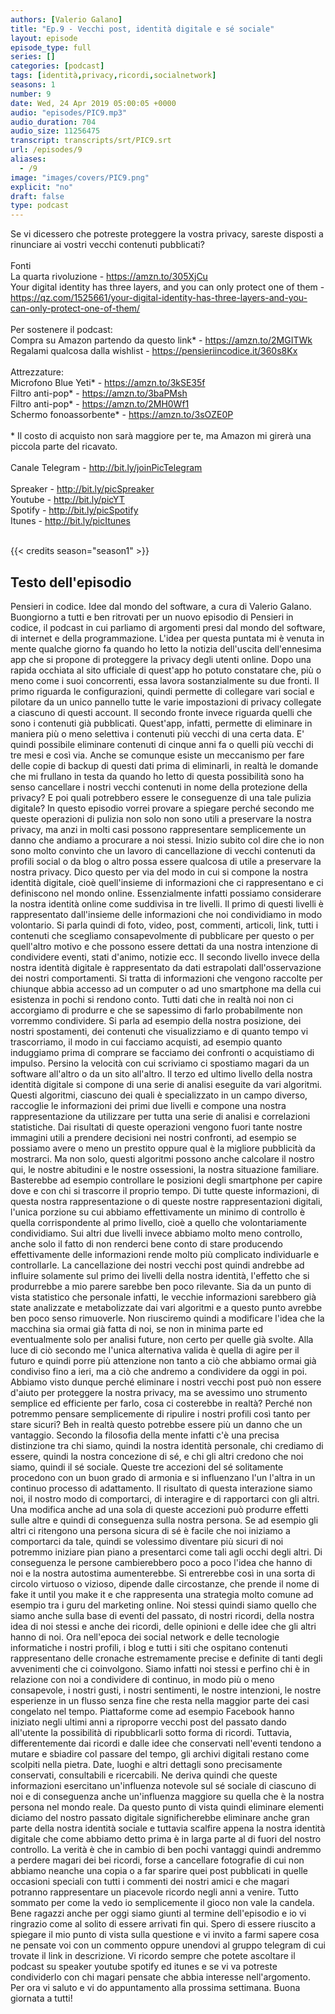 ```yaml
---
authors: [Valerio Galano]
title: "Ep.9 - Vecchi post, identità digitale e sé sociale"
layout: episode
episode_type: full
series: []
categories: [podcast]
tags: [identità,privacy,ricordi,socialnetwork]
seasons: 1
number: 9
date: Wed, 24 Apr 2019 05:00:05 +0000
audio: "episodes/PIC9.mp3"
audio_duration: 704
audio_size: 11256475
transcript: transcripts/srt/PIC9.srt
url: /episodes/9
aliases: 
  - /9
image: "images/covers/PIC9.png"
explicit: "no"
draft: false
type: podcast
---
```

Se vi dicessero che potreste proteggere la vostra privacy, sareste disposti a rinunciare ai vostri vecchi contenuti pubblicati?<br /><br />Fonti<br />La quarta rivoluzione - <a href="https://amzn.to/305XjCu" rel="noopener">https://amzn.to/305XjCu</a> <br />Your digital identity has three layers, and you can only protect one of them - <a href="https://qz.com/1525661/your-digital-identity-has-three-layers-and-you-can-only-protect-one-of-them/" rel="noopener">https://qz.com/1525661/your-digital-identity-has-three-layers-and-you-can-only-protect-one-of-them/</a> <br /><br />Per sostenere il podcast:<br />Compra su Amazon partendo da questo link* - <a href="https://amzn.to/2MGITWk" rel="noopener">https://amzn.to/2MGITWk</a>  <br />Regalami qualcosa dalla wishlist - <a href="https://pensieriincodice.it/360s8Kx" rel="noopener">https://pensieriincodice.it/360s8Kx</a><br /><br />Attrezzature:<br />Microfono Blue Yeti* - <a href="https://amzn.to/3kSE35f" rel="noopener">https://amzn.to/3kSE35f</a>  <br />Filtro anti-pop* - <a href="https://amzn.to/3baPMsh" rel="noopener">https://amzn.to/3baPMsh</a>  <br />Filtro anti-pop* - <a href="https://amzn.to/2MH0Wf1" rel="noopener">https://amzn.to/2MH0Wf1</a>  <br />Schermo fonoassorbente* - <a href="https://amzn.to/3sOZE0P" rel="noopener">https://amzn.to/3sOZE0P</a>  <br /><br />* Il costo di acquisto non sarà maggiore per te, ma Amazon mi girerà una piccola parte del ricavato. <br /><br />Canale Telegram - <a href="http://bit.ly/joinPicTelegram" rel="noopener">http://bit.ly/joinPicTelegram</a> <br /><br />Spreaker - <a href="http://bit.ly/picSpreaker" rel="noopener">http://bit.ly/picSpreaker</a> <br />Youtube - <a href="http://bit.ly/picYT" rel="noopener">http://bit.ly/picYT</a> <br />Spotify - <a href="http://bit.ly/picSpotify" rel="noopener">http://bit.ly/picSpotify</a> <br />Itunes - <a href="http://bit.ly/picItunes" rel="noopener">http://bit.ly/picItunes</a> <br /><br />

{{< credits season="season1" >}}

<!-- more -->

## Testo dell'episodio

Pensieri in codice. Idee dal mondo del software, a cura di Valerio Galano.
Buongiorno a tutti e ben ritrovati per un nuovo episodio di Pensieri in codice, il podcast in
cui parliamo di argomenti presi dal mondo del software, di internet e della programmazione.
L'idea per questa puntata mi è venuta in mente qualche giorno fa quando ho letto la notizia
dell'uscita dell'ennesima app che si propone di proteggere la privacy degli utenti online.
Dopo una rapida occhiata al sito ufficiale di quest'app ho potuto constatare che, più o meno
come i suoi concorrenti, essa lavora sostanzialmente su due fronti. Il primo riguarda le configurazioni,
quindi permette di collegare vari social e pilotare da un unico pannello tutte le varie
impostazioni di privacy collegate a ciascuno di questi account. Il secondo fronte invece riguarda
quelli che sono i contenuti già pubblicati. Quest'app, infatti, permette di eliminare in
maniera più o meno selettiva i contenuti più vecchi di una certa data. E' quindi possibile
eliminare contenuti di cinque anni fa o quelli più vecchi di tre mesi e così via. Anche se
comunque esiste un meccanismo per fare delle copie di backup di questi dati prima di eliminarli,
in realtà le domande che mi frullano in testa da quando ho letto di questa possibilità sono
ha senso cancellare i nostri vecchi contenuti in nome della protezione della privacy? E poi
quali potrebbero essere le conseguenze di una tale pulizia digitale? In questo episodio vorrei
provare a spiegare perché secondo me queste operazioni di pulizia non solo non sono utili
a preservare la nostra privacy, ma anzi in molti casi possono rappresentare semplicemente un danno
che andiamo a procurare a noi stessi. Inizio subito col dire che io non sono molto convinto
che un lavoro di cancellazione di vecchi contenuti da profili social o da blog o altro possa essere
qualcosa di utile a preservare la nostra privacy. Dico questo per via del modo in cui si compone
la nostra identità digitale, cioè quell'insieme di informazioni che ci rappresentano e ci definiscono
nel mondo online. Essenzialmente infatti possiamo considerare la nostra identità online come suddivisa
in tre livelli. Il primo di questi livelli è rappresentato dall'insieme delle informazioni
che noi condividiamo in modo volontario. Si parla quindi di foto, video, post, commenti, articoli,
link, tutti i contenuti che scegliamo consapevolmente di pubblicare per questo o per
quell'altro motivo e che possono essere dettati da una nostra intenzione di condividere eventi,
stati d'animo, notizie ecc. Il secondo livello invece della nostra identità digitale è rappresentato
da dati estrapolati dall'osservazione dei nostri comportamenti. Si tratta di informazioni che
vengono raccolte per chiunque abbia accesso ad un computer o ad uno smartphone ma della cui
esistenza in pochi si rendono conto. Tutti dati che in realtà noi non ci accorgiamo di produrre e che
se sapessimo di farlo probabilmente non vorremmo condividere. Si parla ad esempio della nostra
posizione, dei nostri spostamenti, dei contenuti che visualizziamo e di quanto tempo vi trascorriamo,
il modo in cui facciamo acquisti, ad esempio quanto induggiamo prima di comprare se facciamo
dei confronti o acquistiamo di impulso. Persino la velocità con cui scriviamo ci spostiamo magari
da un software all'altro o da un sito all'altro. Il terzo ed ultimo livello della nostra identità
digitale si compone di una serie di analisi eseguite da vari algoritmi. Questi algoritmi,
ciascuno dei quali è specializzato in un campo diverso, raccoglie le informazioni dei primi due
livelli e compone una nostra rappresentazione da utilizzare per tutta una serie di analisi e
correlazioni statistiche. Dai risultati di queste operazioni vengono fuori tante nostre immagini
utili a prendere decisioni nei nostri confronti, ad esempio se possiamo avere o meno un prestito
oppure qual è la migliore pubblicità da mostrarci. Ma non solo, questi algoritmi possono anche
calcolare il nostro qui, le nostre abitudini e le nostre ossessioni, la nostra situazione
familiare. Basterebbe ad esempio controllare le posizioni degli smartphone per capire dove e con
chi si trascorre il proprio tempo. Di tutte queste informazioni, di questa nostra rappresentazione
o di queste nostre rappresentazioni digitali, l'unica porzione su cui abbiamo effettivamente
un minimo di controllo è quella corrispondente al primo livello, cioè a quello che volontariamente
condividiamo. Sui altri due livelli invece abbiamo molto meno controllo, anche solo il
fatto di non renderci bene conto di stare producendo effettivamente delle informazioni
rende molto più complicato individuarle e controllarle. La cancellazione dei nostri
vecchi post quindi andrebbe ad influire solamente sul primo dei livelli della nostra identità,
l'effetto che si produrrebbe a mio parere sarebbe ben poco rilevante. Sia da un punto di vista
statistico che personale infatti, le vecchie informazioni sarebbero già state analizzate e
metabolizzate dai vari algoritmi e a questo punto avrebbe ben poco senso rimuoverle. Non
riusciremo quindi a modificare l'idea che la macchina sia ormai già fatta di noi, se non
in minima parte ed eventualmente solo per analisi future, non certo per quelle già svolte. Alla
luce di ciò secondo me l'unica alternativa valida è quella di agire per il futuro e quindi porre
più attenzione non tanto a ciò che abbiamo ormai già condiviso fino a ieri, ma a ciò che andremo
a condividere da oggi in poi. Abbiamo visto dunque perché eliminare i nostri vecchi post può non
essere d'aiuto per proteggere la nostra privacy, ma se avessimo uno strumento semplice ed efficiente
per farlo, cosa ci costerebbe in realtà? Perché non potremmo pensare semplicemente di ripulire
i nostri profili così tanto per stare sicuri? Beh in realtà questo potrebbe essere più un danno
che un vantaggio. Secondo la filosofia della mente infatti c'è una precisa distinzione tra chi siamo,
quindi la nostra identità personale, chi crediamo di essere, quindi la nostra concezione di sé,
e chi gli altri credono che noi siamo, quindi il sé sociale. Queste tre accezioni del sé
solitamente procedono con un buon grado di armonia e si influenzano l'un l'altra in un
continuo processo di adattamento. Il risultato di questa interazione siamo noi, il nostro modo
di comportarci, di interagire e di rapportarci con gli altri. Una modifica anche ad una sola di queste
accezioni può produrre effetti sulle altre e quindi di conseguenza sulla nostra persona. Se ad
esempio gli altri ci ritengono una persona sicura di sé è facile che noi iniziamo a comportarci da
tale, quindi se volessimo diventare più sicuri di noi potremmo iniziare pian piano a presentarci
come tali agli occhi degli altri. Di conseguenza le persone cambierebbero poco a poco l'idea che
hanno di noi e la nostra autostima aumenterebbe. Si entrerebbe così in una sorta di circolo virtuoso
o vizioso, dipende dalle circostanze, che prende il nome di fake it until you make it e che
rappresenta una strategia molto comune ad esempio tra i guru del marketing online. Noi stessi quindi
siamo quello che siamo anche sulla base di eventi del passato, di nostri ricordi, della nostra idea
di noi stessi e anche dei ricordi, delle opinioni e delle idee che gli altri hanno di noi. Ora
nell'epoca dei social network e delle tecnologie informatiche i nostri profili, i blog e tutti i
siti che ospitano contenuti rappresentano delle cronache estremamente precise e definite di tanti
degli avvenimenti che ci coinvolgono. Siamo infatti noi stessi e perfino chi è in relazione con noi a
condividere di continuo, in modo più o meno consapevole, i nostri gusti, i nostri sentimenti,
le nostre intenzioni, le nostre esperienze in un flusso senza fine che resta nella maggior parte
dei casi congelato nel tempo. Piattaforme come ad esempio Facebook hanno iniziato negli ultimi
anni a riproporre vecchi post del passato dando all'utente la possibilità di ripubblicarli sotto
forma di ricordi. Tuttavia, differentemente dai ricordi e dalle idee che conservati nell'eventi
tendono a mutare e sbiadire col passare del tempo, gli archivi digitali restano come scolpiti nella
pietra. Date, luoghi e altri dettagli sono precisamente conservati, consultabili e
ricercabili. Ne deriva quindi che queste informazioni esercitano un'influenza notevole
sul sé sociale di ciascuno di noi e di conseguenza anche un'influenza maggiore su quella che è la
nostra persona nel mondo reale. Da questo punto di vista quindi eliminare elementi diciamo del
nostro passato digitale significherebbe eliminare anche gran parte della nostra identità sociale e
tuttavia scalfire appena la nostra identità digitale che come abbiamo detto prima è in larga
parte al di fuori del nostro controllo. La verità è che in cambio di ben pochi vantaggi quindi
andremmo a perdere magari dei bei ricordi, forse a cancellare fotografie di cui non abbiamo
neanche una copia o a far sparire quei post pubblicati in quelle occasioni speciali con
tutti i commenti dei nostri amici e che magari potranno rappresentare un piacevole ricordo
negli anni a venire. Tutto sommato per come la vedo io semplicemente il gioco non vale la candela.
Bene ragazzi anche per oggi siamo giunti al termine dell'episodio e io vi ringrazio come
al solito di essere arrivati fin qui. Spero di essere riuscito a spiegare il mio punto di vista
sulla questione e vi invito a farmi sapere cosa ne pensate voi con un commento oppure unendovi
al gruppo telegram di cui trovate il link in descrizione. Vi ricordo sempre che potete
ascoltare il podcast su speaker youtube spotify ed itunes e se vi va potreste condividerlo con
chi magari pensate che abbia interesse nell'argomento. Per ora vi saluto e vi
do appuntamento alla prossima settimana. Buona giornata a tutti!

